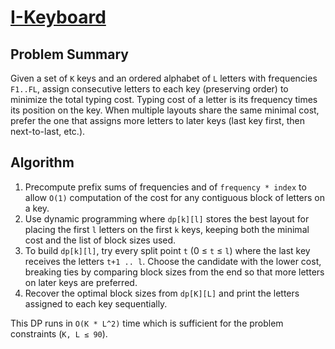 # [I-Keyboard](https://www.spoj.com/problems/IKEYB/)

## Problem Summary
Given a set of `K` keys and an ordered alphabet of `L` letters with
frequencies `F1..FL`, assign consecutive letters to each key (preserving
order) to minimize the total typing cost.  Typing cost of a letter is its
frequency times its position on the key.  When multiple layouts share the same
minimal cost, prefer the one that assigns more letters to later keys
(last key first, then next-to-last, etc.).

## Algorithm
1. Precompute prefix sums of frequencies and of `frequency * index` to allow
   `O(1)` computation of the cost for any contiguous block of letters on a key.
2. Use dynamic programming where `dp[k][l]` stores the best layout for placing
the first `l` letters on the first `k` keys, keeping both the minimal cost and
the list of block sizes used.
3. To build `dp[k][l]`, try every split point `t` (0 ≤ `t` ≤ `l`) where the
   last key receives the letters `t+1 .. l`.  Choose the candidate with the
   lower cost, breaking ties by comparing block sizes from the end so that more
   letters on later keys are preferred.
4. Recover the optimal block sizes from `dp[K][L]` and print the letters
   assigned to each key sequentially.

This DP runs in `O(K * L^2)` time which is sufficient for the problem
constraints (`K, L ≤ 90`).

